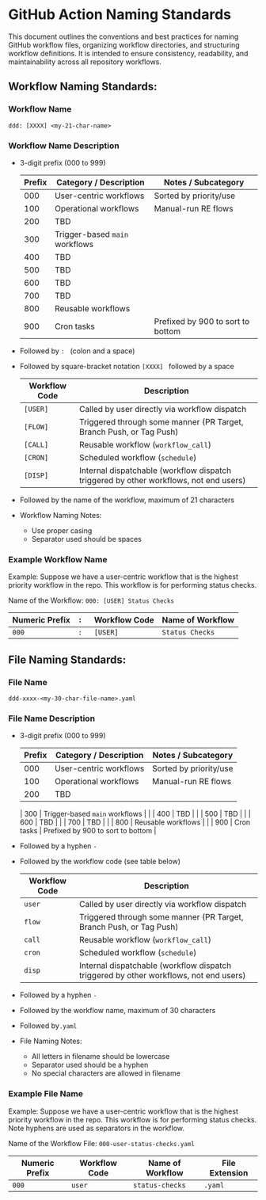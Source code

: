 # GitHub Action Naming Standards

This document outlines the conventions and best practices for naming GitHub workflow files,
organizing workflow directories, and structuring workflow definitions.
It is intended to ensure consistency, readability, and maintainability across all repository workflows.

## Workflow Naming Standards:

### Workflow Name

`ddd: [XXXX] <my-21-char-name>`

### Workflow Name Description

* 3-digit prefix (000 to 999)

  | Prefix |     Category / Description     |        Notes / Subcategory        |
  |--------|--------------------------------|-----------------------------------|
  | 000    | User-centric workflows         | Sorted by priority/use            |
  | 100    | Operational workflows          | Manual-run RE flows               |
  | 200    | TBD | |
  | 300    | Trigger-based `main` workflows |                                   |
  | 400    | TBD                            |                                   |
  | 500    | TBD                            |                                   |
  | 600    | TBD                            |                                   |
  | 700    | TBD                            |                                   |
  | 800    | Reusable workflows             |                                   |
  | 900    | Cron tasks                     | Prefixed by 900 to sort to bottom |

* Followed by `: ` (colon and a space)

* Followed by square-bracket notation `[XXXX] ` followed by a space

  | Workflow Code |                                      Description                                      |
  |---------------|---------------------------------------------------------------------------------------|
  | `[USER]`      | Called by user directly via workflow dispatch                                         |
  | `[FLOW]`      | Triggered through some manner (PR Target, Branch Push, or Tag Push)                   |
  | `[CALL]`      | Reusable workflow (`workflow_call`)                                                   |
  | `[CRON]`      | Scheduled workflow (`schedule`)                                                       |
  | `[DISP]`      | Internal dispatchable (workflow dispatch triggered by other workflows, not end users) |

* Followed by the name of the workflow, maximum of 21 characters

* Workflow Naming Notes:

  * Use proper casing
  * Separator used should be spaces

### Example Workflow Name

Example: Suppose we have a user-centric workflow that is the highest priority workflow in the repo. This workflow is
for performing status checks.

Name of the Workflow: `000: [USER] Status Checks`

| Numeric Prefix | `: ` | Workflow Code | Name of Workflow |
|----------------|------|---------------|------------------|
| `000`          | `: ` | `[USER]`      | `Status Checks`  |

## File Naming Standards:

### File Name

`ddd-xxxx-<my-30-char-file-name>.yaml`

### File Name Description

* 3-digit prefix (000 to 999)

  | Prefix |     Category / Description     |        Notes / Subcategory        |
  |--------|--------------------------------|-----------------------------------|
  | 000    | User-centric workflows         | Sorted by priority/use            |
  | 100    | Operational workflows          | Manual-run RE flows               |
  | 200    | TBD |                                   |

  | 300    | Trigger-based `main` workflows |                                   |
  | 400    | TBD                            |                                   |
  | 500    | TBD                            |                                   |
  | 600    | TBD                            |                                   |
  | 700    | TBD                            |                                   |
  | 800    | Reusable workflows             |                                   |
  | 900    | Cron tasks                     | Prefixed by 900 to sort to bottom |

* Followed by a hyphen `-`

* Followed by the workflow code (see table below)

  | Workflow Code |                                      Description                                      |
  |---------------|---------------------------------------------------------------------------------------|
  | `user`        | Called by user directly via workflow dispatch                                         |
  | `flow`        | Triggered through some manner (PR Target, Branch Push, or Tag Push)                   |
  | `call`        | Reusable workflow (`workflow_call`)                                                   |
  | `cron`        | Scheduled workflow (`schedule`)                                                       |
  | `disp`        | Internal dispatchable (workflow dispatch triggered by other workflows, not end users) |

* Followed by a hyphen `-`

* Followed by the workflow name, maximum of 30 characters

* Followed by`.yaml`

* File Naming Notes:

  * All letters in filename should be lowercase
  * Separator used should be a hyphen
  * No special characters are allowed in filename

### Example File Name

Example: Suppose we have a user-centric workflow that is the highest priority workflow in the repo. This workflow is
for performing status checks. Note hyphens are used as separators in the workflow.

Name of the Workflow File: `000-user-status-checks.yaml`

| Numeric Prefix | Workflow Code | Name of Workflow | File Extension |
|----------------|---------------|------------------|----------------|
| `000`          | `user`        | `status-checks`  | `.yaml`        |
